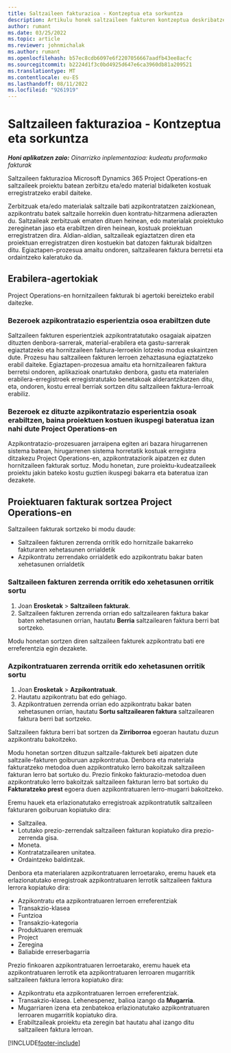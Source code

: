 ```yaml
---
title: Saltzaileen fakturazioa - Kontzeptua eta sorkuntza
description: Artikulu honek saltzaileen fakturen kontzeptua deskribatzen du, erabilera-agertokiak eta Microsoft Dynamics 365 Project Operations-en nola sortu saltzaileen fakturak azaltzen du.
author: rumant
ms.date: 03/25/2022
ms.topic: article
ms.reviewer: johnmichalak
ms.author: rumant
ms.openlocfilehash: b57ec8cdb6097e6f2207056667aadfb43ee8acfc
ms.sourcegitcommit: b2224d1f3c0bd4925d647e6ca3960db81a209521
ms.translationtype: MT
ms.contentlocale: eu-ES
ms.lasthandoff: 08/11/2022
ms.locfileid: "9261919"
---
```

# <a name="vendor-invoicing---concept-and-creation"></a>Saltzaileen fakturazioa - Kontzeptua eta sorkuntza

_**Honi aplikatzen zaio:** Oinarrizko inplementazioa: kudeatu proformako fakturak_

Saltzaileen fakturazioa Microsoft Dynamics 365 Project Operations-en saltzaileek proiektu batean zerbitzu eta/edo material bidalketen kostuak erregistratzeko erabil daiteke.

Zerbitzuak eta/edo materialak saltzaile bati azpikontratatzen zaizkionean, azpikontratu batek saltzaile horrekin duen kontratu-hitzarmena adierazten du. Saltzaileak zerbitzuak ematen dituen heinean, edo materialak proiektuko zereginetan jaso eta erabiltzen diren heinean, kostuak proiektuan erregistratzen dira. Aldian-aldian, saltzaileak egiaztatzen diren eta proiektuan erregistratzen diren kostuekin bat datozen fakturak bidaltzen ditu. Egiaztapen-prozesua amaitu ondoren, saltzailearen faktura berretsi eta ordaintzeko kaleratuko da.

## <a name="scenarios-for-use"></a>Erabilera-agertokiak

Project Operations-en hornitzaileen fakturak bi agertoki bereizteko erabil daitezke.

### <a name="customers-use-the-full-subcontracting-experiences"></a>Bezeroek azpikontratazio esperientzia osoa erabiltzen dute

Saltzaileen fakturen esperientziek azpikontratatutako osagaiak aipatzen dituzten denbora-sarrerak, material-erabilera eta gastu-sarrerak egiaztatzeko eta hornitzaileen faktura-lerroekin lotzeko modua eskaintzen dute. Prozesu hau saltzaileen fakturen lerroen zehaztasuna egiaztatzeko erabil daiteke. Egiaztapen-prozesua amaitu eta hornitzailearen faktura berretsi ondoren, aplikazioak onartutako denbora, gastu eta materialen erabilera-erregistroek erregistratutako benetakoak alderantzikatzen ditu, eta, ondoren, kostu erreal berriak sortzen ditu saltzaileen faktura-lerroak erabiliz.

### <a name="customers-dont-use-the-full-subcontracting-experiences-but-want-to-have-a-unified-view-of-costs-on-projects-in-project-operations"></a>Bezeroek ez dituzte azpikontratazio esperientzia osoak erabiltzen, baina proiektuen kostuen ikuspegi bateratua izan nahi dute Project Operations-en

Azpikontratazio-prozesuaren jarraipena egiten ari bazara hirugarrenen sistema batean, hirugarrenen sistema horretatik kostuak erregistra ditzakezu Project Operations-en, azpikontrataziorik aipatzen ez duten hornitzaileen fakturak sortuz. Modu honetan, zure proiektu-kudeatzaileek proiektu jakin bateko kostu guztien ikuspegi bakarra eta bateratua izan dezakete.

## <a name="creation-of-vendor-invoices-in-project-operations"></a>Proiektuaren fakturak sortzea Project Operations-en

Saltzaileen fakturak sortzeko bi modu daude:

- Saltzaileen fakturen zerrenda orritik edo hornitzaile bakarreko fakturaren xehetasunen orrialdetik
- Azpikontratu zerrendako orrialdetik edo azpikontratu bakar baten xehetasunen orrialdetik

### <a name="creation-from-the-vendor-invoice-list-page-or-details-page"></a>Saltzaileen fakturen zerrenda orritik edo xehetasunen orritik sortu

1. Joan **Erosketak** \> **Saltzaileen fakturak**.
2. Saltzaileen fakturen zerrenda orrian edo saltzailearen faktura bakar baten xehetasunen orrian, hautatu **Berria** saltzailearen faktura berri bat sortzeko.

Modu honetan sortzen diren saltzaileen fakturek azpikontratu bati ere erreferentzia egin dezakete.

### <a name="creation-from-the-subcontract-list-page-or-details-page"></a>Azpikontratuaren zerrenda orritik edo xehetasunen orritik sortu

1. Joan **Erosketak** \> **Azpikontratuak**.
2. Hautatu azpikontratu bat edo gehiago.
3. Azpikontratuen zerrenda orrian edo azpikontratu bakar baten xehetasunen orrian, hautatu **Sortu saltzailearen faktura** saltzailearen faktura berri bat sortzeko.

Saltzaileen faktura berri bat sortzen da **Zirriborroa** egoeran hautatu duzun azpikontratu bakoitzeko.

Modu honetan sortzen dituzun saltzaile-fakturek beti aipatzen dute saltzaile-fakturen goiburuan azpikontratua. Denbora eta materiala fakturatzeko metodoa duen azpikontratuko lerro bakoitzak saltzaileen fakturan lerro bat sortuko du. Prezio finkoko fakturazio-metodoa duen azpikontratuko lerro bakoitzak saltzaileen fakturan lerro bat sortuko du **Fakturatzeko prest** egoera duen azpikontratuaren lerro-mugarri bakoitzeko.

Eremu hauek eta erlazionatutako erregistroak azpikontratutik saltzaileen fakturaren goiburuan kopiatuko dira:

- Saltzailea.
- Lotutako prezio-zerrendak saltzaileen fakturan kopiatuko dira prezio-zerrenda gisa.
- Moneta.
- Kontratatzailearen unitatea.
- Ordaintzeko baldintzak.

Denbora eta materialaren azpikontratuaren lerroetarako, eremu hauek eta erlazionatutako erregistroak azpikontratuaren lerrotik saltzaileen faktura lerrora kopiatuko dira:

- Azpikontratu eta azpikontratuaren lerroen erreferentziak
- Transakzio-klasea
- Funtzioa
- Transakzio-kategoria
- Produktuaren eremuak
- Project
- Zeregina
- Baliabide erreserbagarria

Prezio finkoaren azpikontratuaren lerroetarako, eremu hauek eta azpikontratuaren lerrotik eta azpikontratuaren lerroaren mugarritik saltzaileen faktura lerrora kopiatuko dira:

- Azpikontratu eta azpikontratuaren lerroen erreferentziak.
- Transakzio-klasea. Lehenespenez, balioa izango da **Mugarria**.
- Mugarriaren izena eta zenbatekoa erlazionatutako azpikontratuaren lerroaren mugarritik kopiatuko dira.
- Erabiltzaileak proiektu eta zeregin bat hautatu ahal izango ditu saltzaileen faktura lerroan.

[!INCLUDE[footer-include](../../includes/footer-banner.md)]

